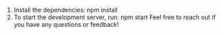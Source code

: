 1. Install the dependencies:
   npm install
2. To start the development server, run:
   npm start
Feel free to reach out if you have any questions or feedback!
